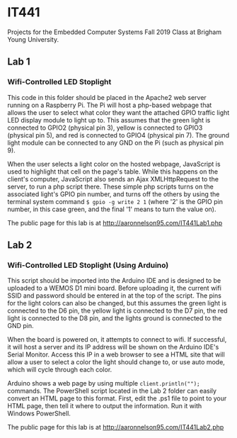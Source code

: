 # IT441
Projects for the Embedded Computer Systems Fall 2019 Class at Brigham Young University.

## Lab 1
### Wifi-Controlled LED Stoplight
This code in this folder should be placed in the Apache2 web server running on a Raspberry Pi. The Pi will host a php-based webpage that allows the user to select what color they want the attached GPIO traffic light LED display module to light up to. This assumes that the green light is connected to GPIO2 (physical pin 3), yellow is connected to GPIO3 (physical pin 5), and red is connected to GPIO4 (physical pin 7). The ground light module can be connected to any GND on the Pi (such as physical pin 9). 

When the user selects a light color on the hosted webpage, JavaScript is used to highlight that cell on the page's table. While this happens on the client's computer, JavaScript also sends an Ajax XMLHttpRequest to the server, to run a php script there. These simple php scripts turns on the associated light's GPIO pin number, and turns off the others by using the terminal system command `$ gpio -g write 2 1` (where '2' is the GPIO pin number, in this case green, and the final '1' means to turn the value on).

The public page for this lab is at http://aaronnelson95.com/IT441Lab1.php


## Lab 2
### Wifi-Controlled LED Stoplight (Using Arduino)
This script should be imported into the Arduino IDE and is designed to be uploaded to a WEMOS D1 mini board. Before uploading it, the current wifi SSID and password should be entered in at the top of the script. The pins for the light colors can also be changed, but this assumes the green light is connected to the D6 pin, the yellow light is connected to the D7 pin, the red light is connected to the D8 pin, and the lights ground is connected to the GND pin.

When the board is powered on, it attempts to connect to wifi. If successful, it will host a server and its IP address will be shown on the Arduino IDE's Serial Monitor. Access this IP in a web browser to see a HTML site that will allow a user to select a color the light should change to, or use auto mode, which will cycle through each color.

Arduino shows a web page by using multiple `client.println("");` commands. The PowerShell script located in the Lab 2 folder can easily convert an HTML page to this format. First, edit the .ps1 file to point to your HTML page, then tell it where to output the information. Run it with Windows PowerShell.

The public page for this lab is at http://aaronnelson95.com/IT441Lab2.php

